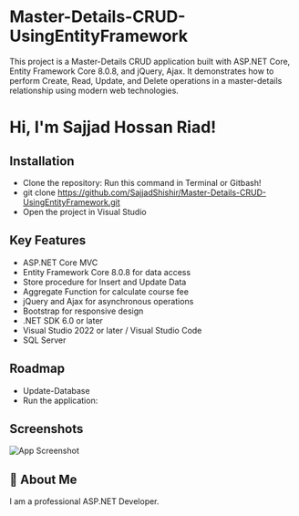 
# Master-Details-CRUD-UsingEntityFramework

This project is a Master-Details CRUD application built with ASP.NET Core, Entity Framework Core 8.0.8, and jQuery, Ajax. It demonstrates how to perform Create, Read, Update, and Delete operations in a master-details relationship using modern web technologies.


# Hi, I'm Sajjad Hossan Riad!


## Installation

- Clone the repository: 
Run this command in Terminal or Gitbash! 
- git clone https://github.com/SajjadShishir/Master-Details-CRUD-UsingEntityFramework.git 
- Open the project in Visual Studio

    
## Key Features
- ASP.NET Core MVC
- Entity Framework Core 8.0.8 for data access
- Store procedure for Insert and Update Data
- Aggregate Function for calculate course fee
- jQuery and Ajax for asynchronous operations
- Bootstrap for responsive design
- .NET SDK 6.0 or later
- Visual Studio 2022 or later / Visual Studio Code
- SQL Server
## Roadmap

- Update-Database
- Run the application:


## Screenshots

![App Screenshot]()


## 🚀 About Me
I am a professional ASP.NET Developer.


